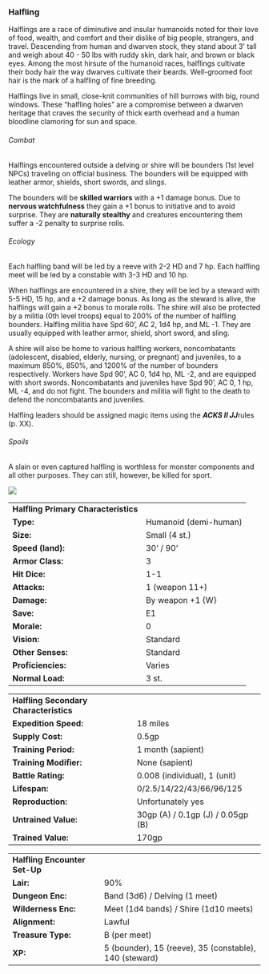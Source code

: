 ### Halfling

Halflings are a race of diminutive and insular humanoids noted for their love of food, wealth, and comfort and their dislike of big people, strangers, and travel. Descending from human and dwarven stock, they stand about 3' tall and weigh about 40 - 50 lbs with ruddy skin, dark hair, and brown or black eyes. Among the most hirsute of the humanoid races, halflings cultivate their body hair the way dwarves cultivate their beards. Well-groomed foot hair is the mark of a halfling of fine breeding.

Halflings live in small, close-knit communities of hill burrows with big, round windows. These “halfling holes” are a compromise between a dwarven heritage that craves the security of thick earth overhead and a human bloodline clamoring for sun and space.

###### Combat

Halflings encountered outside a delving or shire will be bounders (1st level NPCs) traveling on official business. The bounders will be equipped with leather armor, shields, short swords, and slings.

The bounders will be **skilled warriors** with a +1 damage bonus. Due to **nervous watchfulness** they gain a +1 bonus to initiative and to avoid surprise. They are **naturally stealthy** and creatures encountering them suffer a -2 penalty to surprise rolls.

###### Ecology

Each halfling band will be led by a reeve with 2-2 HD and 7 hp. Each halfling meet will be led by a constable with 3-3 HD and 10 hp.

When halflings are encountered in a shire, they will be led by a steward with 5-5 HD, 15 hp, and a +2 damage bonus. As long as the steward is alive, the halflings will gain a +2 bonus to morale rolls. The shire will also be protected by a militia (0th level troops) equal to 200% of the number of halfling bounders. Halfling militia have Spd 60’, AC 2, 1d4 hp, and ML -1. They are usually equipped with leather armor, shield, short sword, and sling.

A shire will also be home to various halfling workers, noncombatants (adolescent, disabled, elderly, nursing, or pregnant) and juveniles, to a maximum 850%, 850%, and 1200% of the number of bounders respectively. Workers have Spd 90’, AC 0, 1d4 hp, ML -2, and are equipped with short swords. Noncombatants and juveniles have Spd 90’, AC 0, 1 hp, ML -4, and do not fight. The bounders and militia will fight to the death to defend the noncombatants and juveniles.

Halfling leaders should be assigned magic items using the ***ACKS II JJ***rules (p. XX).

###### Spoils

A slain or even captured halfling is worthless for monster components and all other purposes. They can still, however, be killed for sport.

![](data:image/png;base64...)

|  |  |
| --- | --- |
| **Halfling Primary Characteristics** | |
| **Type:** | Humanoid (demi-human) |
| **Size:** | Small (4 st.) |
| **Speed (land):** | 30’ / 90’ |
| **Armor Class:** | 3 |
| **Hit Dice:** | 1-1 |
| **Attacks:** | 1 (weapon 11+) |
| **Damage:** | By weapon +1 {W} |
| **Save:** | E1 |
| **Morale:** | 0 |
| **Vision:** | Standard |
| **Other Senses:** | Standard |
| **Proficiencies:** | Varies |
| **Normal Load:** | 3 st. |

|  |  |
| --- | --- |
| **Halfling Secondary Characteristics** | |
| **Expedition Speed:** | 18 miles |
| **Supply Cost:** | 0.5gp |
| **Training Period:** | 1 month (sapient) |
| **Training Modifier:** | None (sapient) |
| **Battle Rating:** | 0.008 (individual), 1 (unit) |
| **Lifespan:** | 0/2.5/14/22/43/66/96/125 |
| **Reproduction:** | Unfortunately yes |
| **Untrained Value:** | 30gp (A) / 0.1gp (J) / 0.05gp (B) |
| **Trained Value:** | 170gp |

|  |  |
| --- | --- |
| **Halfling Encounter Set-Up** | |
| **Lair:** | 90% |
| **Dungeon Enc:** | Band (3d6) / Delving (1 meet) |
| **Wilderness Enc:** | Meet (1d4 bands) /  Shire (1d10 meets) |
| **Alignment:** | Lawful |
| **Treasure Type:** | B (per meet) |
| **XP:** | 5 (bounder), 15 (reeve), 35 (constable), 140 (steward) |
